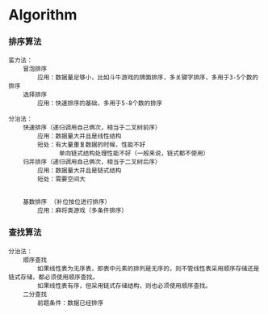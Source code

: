 # Algorithm


### 排序算法
    
    蛮力法：
        冒泡排序
            应用：数据量足够小，比如斗牛游戏的牌面排序，多关键字排序，多用于3-5个数的排序
        选择排序
            应用：快速排序的基础，多用于5-8个数的排序
            
    分治法：
        快速排序（递归调用自己俩次，相当于二叉树前序）
            应用：数据量大并且是线性结构
            短处：有大量重复数据的时候，性能不好
                  单向链式结构处理性能不好（一般来说，链式都不使用）
        归并排序（递归调用自己俩次，相当于二叉树后序）
            应用：数据量大并且是链式结构
            短处：需要空间大
            
            
        基数排序 （补位按位进行排序）
            应用：麻将类游戏（多条件排序）
        

### 查找算法

    分治法：
        顺序查找
            如果线性表为无序表，即表中元素的排列是无序的，则不管线性表采用顺序存储还是链式存储，都必须使用顺序查找。
            如果线性表有序，但采用链式存储结构，则也必须使用顺序查找。
        二分查找
            前题条件：数据已经排序
    
